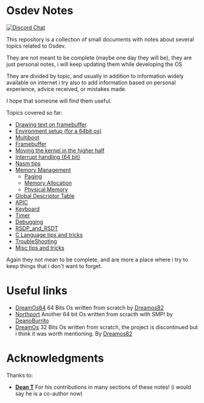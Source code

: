# Osdev Notes

[![Discord Chat](https://img.shields.io/discord/578193015433330698.svg?style=flat)](https://discordapp.com/channels/578193015433330698/578193713340219392)

This repository is a collection of small documents with notes about several topics related to Osdev.

They are not meant to be complete (maybe one day they will be), they are just personal notes, i will keep updating them while developing the OS

They are divided by topic, and usually in addition to information widely available on internet i try also to add information based on personal experience, advice received, or mistakes made. 

I hope that someone will find them useful. 

Topics covered so far: 

* [Drawing text on framebuffer](DrawingTextOnFB.md)
* [Environment setup (for a 64bit os)](Environment_Setup.md)
* [Multiboot](Multiboot.md)
* [Framebuffer](Framebuffer.md)
* [Moving the kernel in the higher half](HigherHalf.md)
* [Interrupt handling (64 bit)](IntterruptHandling.md)
* [Nasm tips](Nasm.md)
* [Memory Management](Memory_Management/)
    * [Paging](Memory_Management/Paging.md)
    * [Memory Allocation](Memory_Management/Heap_Allocation.md)
    * [Physical Memory](Memory_Management/PhysicalMemory.md)
* [Global Descriptor Table](GDT.md)
* [APIC](APIC.md)
* [Keyboard](Keyboard.md)
* [Timer](Timer.md)
* [Debugging](Debug.md)
* [RSDP_and_RSDT](RSDP_and_RSDT.md)
* [C Language tips and tricks](C_Language_Info.md)
* [TroubleShooting](Troubleshooting.md)
* [Misc tips and tricks](TipsAndTricks.md)

Again they not mean to be complete, and are more a place where i try to keep things that i don't want to forget.

# Useful links

* [DreamOs64](https://github.com/dreamos82/Dreamos64) 64 Bits Os written from scratch by [Dreamos82](https://github.com/dreamos82)
* [Northport](https://github.com/DeanoBurrito/northport) Another 64 bit Os written from scracth with SMP! by [DeanoBurrito](https://github.com/DeanoBurrito/)
* [DreamOs](https://github.com/dreamos82/Dreamos) 32 Bits Os written from scratch, the project is discontinued but i think it was worth mentioning. By [Dreamos82]([Dreamos82](https://github.com/dreamos82))

# Acknowledgments

Thanks to: 
* [**Dean T**](https://github.com/DeanoBurrito/) For his contributions in many sections of these notes! (i would say he is a co-author now)
